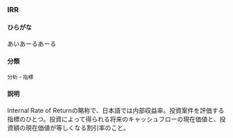<div style="display:none;">

## [あ行](securities-terms?id=あ行)
## [か行](securities-terms?id=か行)
## [さ行](securities-terms?id=さ行)
## [た行](securities-terms?id=た行)
## [な行](securities-terms?id=な行)
## [は行](securities-terms?id=は行)
## [ま行](securities-terms?id=ま行)
## [や行](securities-terms?id=や行)
## [ら行](securities-terms?id=ら行)
## [わ行](securities-terms?id=わ行)
## [英数字・記号](securities-terms?id=英数字・記号)

</div>

### IRR

#### ひらがな

あいあーるあーる

#### 分類

`分析・指標`

#### 説明

Internal Rate of Returnの略称で、日本語では内部収益率。投資案件を評価する指標のひとつ。投資によって得られる将来のキャッシュフローの現在価値と、投資額の現在価値が等しくなる割引率のこと。

